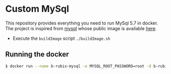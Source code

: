 # Custom MySql

This repository provides everything you need to run MySql 5.7 in docker.
The project is inspired from [mysql](https://github.com/docker-library/mysql) whose public image is available [here](https://hub.docker.com/r/mysql/mysql-server/).


* Execute the ``` buildImage ``` script
``` ./buildImage.sh ```

## Running the docker

```bash
$ docker run --name b-rubix-mysql -e MYSQL_ROOT_PASSWORD=root -d b-rubix-mysql:0.1
```


